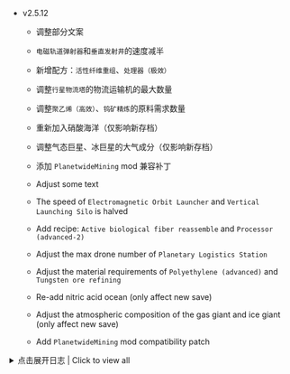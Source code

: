 - v2.5.12
  + 调整部分文案
  + `电磁轨道弹射器`和`垂直发射井`的速度减半
  + 新增配方：`活性纤维重组`、`处理器（极效）`
  + 调整`行星物流塔`的物流运输机的最大数量
  + 调整`聚乙烯（高效）`、`钨矿精炼`的原料需求数量
  + 重新加入硝酸海洋（仅影响新存档）
  + 调整气态巨星、冰巨星的大气成分（仅影响新存档）
  + 添加 `PlanetwideMining` mod 兼容补丁

  + Adjust some text
  + The speed of `Electromagnetic Orbit Launcher` and `Vertical Launching Silo` is halved
  + Add recipe: `Active biological fiber reassemble` and `Processor (advanced-2)`
  + Adjust the max drone number of `Planetary Logistics Station`
  + Adjust the material requirements of `Polyethylene (advanced)` and `Tungsten ore refining`
  + Re-add nitric acid ocean (only affect new save)
  + Adjust the atmospheric composition of the gas giant and ice giant (only affect new save)
  + Add `PlanetwideMining` mod compatibility patch

<details>
  <summary>点击展开日志 | Click to view all </summary>

- v2.5.11
  + 调整`大气采集站`的基础速度
  + 优化建造/拆除`广播式能源塔`时的性能
  + 修复`水电解`配方大气排污效果未生效的问题
  + 调整`偏二甲肼燃料棒`的制造需求
  + 移除`火箭燃料`及其相关配方（仅影响新存档）
  + 在mod冲突时加入红字报错

  + Adjust base speed of `Atmospheric Collect Station`
  + Optimize the performance when building / dismantling `Broadcast energy Tower`
  + Fix the problem that the atmospheric emission effect of the `Water Electrolysis` recipe is not effective
  + Adjust the manufacturing requirements of `Methylamine Fuel Rod`
  + Remove `Rocket Fuel` and its related recipes (only affect new save)
  + Add red text error when mod conflict


- v2.5.10
  + 调整部分文案
  + 调整流速计的最大检测速度
  + 提高了飞行舱的拆除奖励
  + 大气排污效果加入`水电解`配方
  + 调整了TNM的配方
  + 修复了巨型建筑无法触发传送带物品选择界面的问题
  + （更多巨构）修复了多功能集成组件可被手动制造的问题

  + Adjust some text
  + Adjust the maximum speed of the Flow Monitor
  + Increase the dismantling reward of the Flyer
  + Atmospheric Emission effect includes the `Water Electrolysis` recipe
  + Adjust the recipe of TNM
  + Fix the problem that the Mega Buildings cannot trigger the conveyor belt item selection UI
  + (MoreMegaStructures) Fix the problem that the Multi-functional Integrated Component can be manually manufactured


- v2.5.9
  + 调整部分文案
  + 为`大气采集站`添加粒子效果
  + 修复了导致建造`广播式能源塔`时游戏报错的问题
  + 在建有`广播式能源塔`的星球上不再渲染电力范围

  + Adjust some text
  + Add particle effect to `Atmospheric Collect Station`
  + Fix the problem that raise errors when building `Broadcast energy Tower`
  + No longer render the power range on the planet with `Broadcast energy Tower`


- v2.5.8
  + 调整部分图标
  + 调整部分文案
  + 修复已拆除的巨构传送带缓存未及时更新的问题
  + 在`设置-杂项`中添加了一个选项，用于控制是否启用`大气排污`科技效果

  + Adjust some icons
  + Adjust some text
  + Fix the problem of not updating the cache of dismantled mega buildings conveyor belts in time
  + Add an option in the `Settings - Miscellaneous` to control whether to enable the `Atmospheric Emission` technology
    effect


- v2.5.7
  + 修复部分图标缺失的问题

  + Fix the problem of missing icons


- v2.5.6
  + 调整部分图标
  + 调整部分文案
  + 下调部分建筑的建造材料需求
  + 调整部分科技树
  + 调整物流塔的仓储上限和充能功率
  + 新增配方：甘油合成

  + Adjust some icons
  + Adjust some text
  + Downgrade the material requirements of some buildings
  + Adjust the some technologies
  + Adjust the storage capacity and charging power of Logistics Station
  + Add recipe: Glycerol Synthesis


- v2.5.5
  + 调整部分图标
  + 调整物品、配方选择界面的排列顺序
  + （更多巨构）调整`星际组装厂火箭`的制造需求
  + 调整大抽水机的制造时间
  + 调整`垂直发射井`的制造需求

  + Adjust some icons
  + Adjust the arrangement order of items and recipes
  + (MoreMegaStructures) Adjust the requirements of `Interstellar Assembly Plant Rocket`
  + Adjust the manufacturing time of the mega pump
  + Adjust the requirements of `Vertical Launching Silo`


- v2.5.4
  + 调整部分文案
  + 调整`矿物处理厂`的制造需求
  + 调整`矿物处理厂`、`人造恒星`、`裂变能源发电站`的制造时间
  + 调整`氦闪约束器`、`尖端机械组件`的图标
  + 添加`行星协调中心`科技

  + Adjust some text
  + Adjust the requirements of `Mineral Processing Plant`
  + Adjust the manufacturing time of `Mineral processor`, `Artificial Star`, `Fusion Power Station`
  + Adjust the icon of `Helium Flash Restrainer`, `Advanced Mechanical Components`
  + Add `Coordination Center` technology


- v2.5.3
  + 调整部分文案
  + 修复部分流体在储液罐中渲染不正确的问题
  + 为部分科技添加解锁奖励物品（高精度加工技术、星际物流系统、人造恒星、戴森球计划系列科技、巨型建筑系列科技、终极目标系列科技）

  + Adjust some text
  + Fix the problem of incorrect rendering of some fluids in tank
  + Add bonus items for some technologies (High Precision Processing Technology, Interstellar Logistics
    Technology, Artificial Star, Dyson Sphere Project series, Mega Building series, Ultimate Goal series)


- v2.5.2
  + 调整 `LDBTool` mod 缓存文件的生成逻辑，大幅提高mod加载速度（约减少50% MOD加载时间）
  + 提高与 `GalacticScale` mod的兼容性
  + `大气采集站`的建造间距与物流塔不再互相影响
  + `矩阵研究站`研究科技时分拣器可输入`通量矩阵`（不需要`信息矩阵`时）、`空间矩阵`（不需要`引力矩阵`时）和`宇宙矩阵粗坯`
    （不需要`宇宙矩阵`时）
  + 优化部分文案
  + 调整终极科技的哈希需求
  + 屏蔽异常提示（仍无法上传至银河系）

  + Adjust `LDBTool` mod cache file generation logic, greatly improve the mod loading performance (about -50% MOD
    loading time)
  + Improve compatibility with `GalacticScale` mod
  + The construction interval of `Atmospheric Collect Station` and the logistics no longer affect each other
  + Research Station can input `Flux Matrix` (when no `Information Matrix` is required), `Space Matrix` (when
    no `Gravity Matrix` is required) and `Universe Matrix roughcast` (when no `Universe Matrix` is required) when
    researching technology
  + Optimize some text
  + Adjust the hash requirement of the ultimate technologies
  + Block abnormal prompts (still cannot be uploaded to the galaxy)


- v2.5.1
  + 修复了`v2.5.0`版本导致的性能问题

  + Fix the performance problem caused by `v2.5.0` version


- v2.5.0 升格凝想 | Elevational Contemplations
  + 添加 `行星协调中心` ：可为星球添加数种增益效果
  + 添加 `DSPMoreRecipes` mod 兼容补丁
  + 修复了大抽水机的介绍不完整的问题
  + 修复了物质分解设施在断电时不会停止工作的问题
  + 修复了机甲自定义界面物品缺失的问题

  + Add `Coordination Center`: Add a variety of bonuses to the planet
  + Compatible with `DSPMoreRecipes` mod
  + Fix the problem that the introduction of Mega pump is incomplete
  + Fix the problem that the Recycling Factory will not stop working when power off
  + Fix the problem that the item is missing in the custom mecha UI


- v2.4.10
  + 修复了火力发电站燃料需求不正确的问题

  + Fix the problem that the fuel demand of the power plant is incorrect


- v2.4.9
  + 添加 `GalacticScale` mod 部分兼容补丁
  + 修复了`v2.4.6`版本导致的建筑工作时耗电量不正确的问题

  + Add compatibility patch for `GalacticScale` mod
  + Fix the problem that the power consumption of working assemblers since `v2.4.6`


- v2.4.8
  + 添加 `Bottleneck` mod 兼容补丁
  + 添加配置文件，允许设置`大气排污`科技是否出现在科技树中
  + 修复了部分文案问题

  + Compatible with `Bottleneck` mod
  + Add config file, allow to set whether Add `Atmospheric Emission` tech in tech tree
  + Fix a typo


- v2.4.7
  + 修复了未安装巨构MOD时的启动红字问题

  + Fix the problem when starting without MoreMegaStructure mod


- v2.4.6
  + 大幅提高了电解水配方的耗电量
  + 完成与巨构MOD的互相兼容，且加入了部分新配方

  + Hugely improved the power consumption when electrolyze water
  + Completed the compatibility with the MoreMegaStructure MOD and added some new recipes


- v2.4.5
  + 添加了MOD冲突提示与加载提示
  + 小幅提高了MOD兼容性

  + Added conflict tips and loading tips
  + Slightly improved compatibility


- v2.4.4
  + 修复文本错误

  + Fix text error


- v2.4.3
  + 修复了`大气采集站`不受`矿物利用`科技影响的Bug
  + 修复了部分情况下可能在物品选择界面无法选择`氮`的问题
  + 调整了`大气采集站`的基础工作速度与建造间隔
  + 调整了火箭的科技需求

  + Fixed the bug that `Atmospheric Collect Station` is not affected by `Mineral Utilization` technology
  + Fixed the bug that `Nitrogen` may not be selected in the item selection UI in some cases
  + Adjusted the base work speed and build interval of `Atmospheric Collecting Station`.
  + Adjusted the technology requirements of the rocket


- v2.4.2
  + 修复了与`BlueprintTweaks` mod的兼容性问题
  + 确定与`TheyComeFromVoid`、`GalacticScale`不兼容且无法修复，在加载上述mod时不会加载本mod

  + Fixed compatibility with `BlueprintTweaks` mod
  + Explicitly incompatible with `TheyComeFromVoid` and `GalacticScale`, will not load this when loading the above mods


- v2.4.1
  + 修复了二氧化碳还原配方需求错误的问题
  + 移除了戈壁星球的硝酸海洋（仅在新存档生效）
  + 修复了大气采集站可输入空间翘曲器的问题

  + Fixed the problem that the carbon dioxide reduction formula requirement was wrong
  + Removed the nitric acid ocean of Gobi planet (only effective in new archives)
  + Fixed the problem that the atmospheric collect station could input the space warper


- v2.4.0 风起天阑更新 | Windy update
  + 为类地星体添加星球大气类型和采集产出
  + 新建筑：大气采集站
  + 新科技：大气排污
  + 调整了部分配方（影响存档）
  + 新增了部分配方
  + 调整了部分物品的介绍文案
  + 调整了部分物品的热值
  + 调整了煤矿的数量和生成逻辑，现在大多数星球不会生成煤矿（仅在新存档生效）
  + 调整火力发电厂逻辑：除燃料棒以外的燃料需要含氧大气层
  + 修复了火力发电厂不正常的转化率

  + Add atmosphere type and output for terrestrial planets
  + New building: Atmosphere Collector
  + Add atmosphere pollution technology
  + Adjust some recipes (affect save)
  + Add some recipes
  + Adjust some item descriptions
  + Adjust some item heat value
  + Adjust the number and generation logic of coal mines. Most planets will not generate coal mines (only effective in
    new saves)
  + Adjust the logic of the power plant: the fuel other than the fuel rod needs the oxygen atmosphere layer
  + Fix the abnormal conversion rate of the power plant


- v2.3.5
  + 修复了旧版本巨型建筑蓝图加载出错的问题
  + 修复了巨型抽水机工作异常的问题

  + Fixed the problem of loading error of old version of Mega Building blueprint
  + Fixed the problem of abnormal operation of Mega Pump


- v2.3.4
  + 修复了巨型建筑加载出错的问题

  + Fixed the problem of loading Mega Buildings


- v2.3.3
  + 修复了新版本模型冲突的问题
  + 修复了合成器物品详情位置不正确的问题
  + 调整了部分科技的介绍文案
  + 调整了物流塔物品选择界面的位置
  + 添加系列物品：开发者日志01~11

  + Fixed the conflict with the new version model
  + Fixed the problem that the synthesis item details position is incorrect
  + Adjusted the introduction of some technologies
  + Adjusted the position of the logistics item selection UI
  + Added a series of items: Developer Log 01~11


- v2.3.2
  + 调整了混凝土的解锁科技

  + Adjusted the unlock technology of concrete


- v2.3.1
  + 修复了巨型建筑工程学不能被研究站研究的问题
  + 修复了载入v2.2.x存档时初始科技未解锁的问题

  + Fixed the problem that the Mega Building Engineering technology cannot be researched by station
  + Fixed the problem that the initial technology is not unlocked when loading the v2.2.x archive


- v2.3.0
  + 修复了复制未建成建筑时偶尔出现的报错
  + 调整了部分科技树

  + Fixed the error that occasionally occurred when copying the uncompleted building
  + Adjust some techs


- v2.2.9
  + 下调了量子芯片的科技需求
  + 调整了蓄电器和能量枢纽的输出功率与蓄电量
  + 调整了大多数星球的硅矿数量（仅在新存档生效）
  + 提高了母星的可燃冰矿物数量（仅在新存档生效）
  + 修复了蓝图中巨型建筑的增产剂效果无法正确复制的问题
  + 修复了选择传送带时显示高亮颜色不正确的问题

  + Adjusted the technology requirements of quantum chips
  + Adjusted the output power and storage capacity of capacitors and energy hubs
  + Adjusted the amount of silicon ore on most planets (only affects new game)
  + Increase the amount of NGH ore on the birth planet (only affects new game)
  + Fixed the problem that the production multiplier effect of the giant building in the blueprint could not be copied
    correctly
  + Fixed the problem that the highlight color was displayed incorrectly when selecting the conveyor belt


- v2.2.8
  + 修改了部分配方的时间和产出(总产出不变)

  + Changed the time and output of some recipes (No change in total output)


- v2.2.7
  + 修复巨型建筑输出原料的传送带速度达不到上限的问题
  + 修复巨型建筑输出的原料增产点数异常的问题

  + Fix the problem that the belt out from Mega Buildings cannot reach the speed limit
  + Fix the problem that the production point of raw materials output from Mega Buildings is abnormal


- v2.2.6
  + 修复巨型建筑在停止工作时接受的产物消失的Bug
  + 修改巨型建筑的原料传送带优先级为优先输出
  + 允许巨型建筑在停止工作时接受/输出物品

  + Fix the bug causes the items received disappears when Mega Buildings stops working
  + Modify the Mega Building's material conveyor belt priority to output first
  + Allow Mega Buildings to receive / output items when they stop working


- v2.2.5
  + 修复巨型建筑输出的原料增产点数消失的Bug

  + Fix a bug that causes the Mega Buildings raw material output point disappear


- v2.2.4
  + 调整了巨型抽水站的耗电与制作类型
  + 调整了氧的热值为900KJ
  + 允许巨型建筑输出原料

  + Adjust the power consumption and production type of the Mega Pump
  + Adjust the heat value of oxygen to 900KJ
  + Allow Mega Buildings to output raw materials


- v2.2.3
  + 添加巨型抽水站
  + 调整部分建筑的手动制造权限
  + 修复了一部分翻译错误

  + Add Mega Pump
  + Adjust some buildings to allow product manually
  + Fix some translation errors


- v2.2.2
  + 修复了巨型建筑与联机MOD的兼容问题
  + 修改了部分与实际不匹配的物品介绍、科技描述
  + 调整了部分科技的需求

  + Fixed the compatibility issues of the giant building with the online mod.
  + Modified some item descriptions and technology descriptions that do not match the actual ones
  + Adjusted the requirements of some technologies


- v2.2.1
  + 修复了图标选择界面不显示详细信息的Bug
  + 修改了部分与实际不匹配的物品介绍、科技描述

  + Fixed the bug that the icon selection interface does not show detailed information
  + Modified some item descriptions and technology descriptions that do not match the actual ones


- v2.2.0
  + `矿物处理厂`的原料需求调整为4`先进机械组件`，6`钛合金`
  + 添加配方：`石矿精炼`、`煤矿精炼`

  + Mineral processor raw material requirements adjusted to 4 advanced mechanical components, 6 titanium alloys
  + New recipe: `Stone refining` and `Coal refining`


- v2.1.9
  + 适配新版本
  + 调整巨型建筑的堆叠限制为30
  + 通量矩阵、空间矩阵和宇宙矩阵粗坯的配方不再可增产

  + Updated to the new version of DSP
  + Adjusted stack size for Mega Buildings to 30
  + Flux Matrix, Space Matrix and Universe matrix roughcast recipes are no longer allowed to be affected by Extra
    Products effect


- v2.1.8
  + 修复了配送运输机相关科技未及时更新的问题
  + 添加新巨型建筑：巨型粒子对撞机

  + Fixed the issue that the technology related to delivery transporters was not updated in time
  + Add Mega Building: Mega Particle Collider


- v2.1.7
  + 修复了有物质分解设施的存档读取时崩溃的问题（特别感谢ckcz提供的帮助）
  + 取消了物质分解设施返回沙土时的显示提示（防止刷屏）

  + Fixed the problem that archives with Recycling Factory could not be read properly (special thanks to ckcz for the
    help)
  + Cancel the display prompt when the Recycling Factory returns to the sand (to prevent screen flashing)


- v2.1.6
  + 修复了有物质分解设施的存档不能正常读取的问题
  + 修改了物质分解设施返回沙土的频率
  + 修改了煤焦油在储液罐内的渲染颜色

  + Fixed the problem that archives with Recycling Factory could not be read properly
  + Modified the frequency of returning sand from working Recycling Factory
  + Modified the rendering color of coal tar in the tank


- v2.1.5
  + 修复了巨型建筑不能正确粘贴配方的问题
  + 修复了巨型建筑的蓝图不能复制配方的问题
  + 修复了在不同星球上的巨型建筑传送带互相干扰的问题（可能需要重新配置巨型建筑传送带后手动存档）
  + 修改了模组保存时的数据格式（可能需要删除原有的.moddsv存档文件）

  + Fixed the problem that the recipes of Mega Buildings cannot be pasted correctly
  + Fixed the problem that the blueprints of Mega Buildings could not copy the recipes
  + Fixed the problem that the conveyor belts connect to Mega Buildings on different planets interfere with each
    other (may need to rebuild the conveyor belts and save game manually)
  + Modified the data format when saving game (may need to delete the original .moddsv file)


- v2.1.4
  + 修复了储液罐液体颜色渲染不正确的问题（特别感谢kremnev8提供的帮助）
  + 修复了传送带颜色不正确的问题（特别感谢kremnev8提供的帮助）
  + 修改了物品在传送带上的显示效果
  + 稳定矩阵和虚空矩阵更名为通量矩阵和空间矩阵

  + Fixed incorrect rendering of reservoir liquid colors (special thanks to kremnev8 for the help)
  + Fixed incorrect color of conveyor belt (special thanks to kremnev8 for the help)
  + Modified the display of items on the conveyor belt
  + Stable Matrix and Void Matrix renamed to Flux Matrix and Space Matrix


- v2.1.3
  + 修复了有机晶体不会出现在物品选择器的问题
  + 为稳定矩阵和虚空矩阵添加发光效果

  + Fixed issue where organic crystals would not appear in the item selector
  + Added glow effects to stable matrix and void matrix


- v2.1.2
  + 为母星添加了少量可燃冰矿（仅影响新存档）
  + 配方调整：
    + 微型粒子对撞机的原料需求调整为10先进机械组件，20钛合金，20超级磁场环，5量子芯片, 时间调整为10s
    + 卡西米尔晶体的原料需求减半并减少了石墨烯的需求
    + 粒子宽带配方的原料需求减半
    + 位面过滤器配方的卡西米尔晶体需求量由2个调整为1个
    + 奇异物质的配方类型由对撞机调整为制造台
    + 奇异物质的原料需求由2卡西米尔晶体、4重氢调整为1卡西米尔晶体、8重氢
    + 奇异物质（高效）的原料需求由1卡西米尔晶体、1超级磁场环调整为1金刚石、4重氢
    + 石油裂化产物调整为3乙烯、2氯苯、1甘油

  + Added a small amount of NGH ore to the birth planet (only affects new game)
  + Recipe adjustment:
    + Miniature Particle Collider raw material requirements adjusted to 10 advanced mechanical components, 20
      titanium alloys, 20 super-magnetic rings, 5 quantum chips, time adjusted to 10s
    + Halved raw material requirements for Casimir crystals and reduced graphene requirements
    + Halved raw material requirements for Particle Broadband recipe
    + The requirement for Casimir crystals in the Plane Filter recipe has been adjusted from 2 to 1.
    + Recipe type of Strange Matter adjusted from Collider to Fabrication Table
    + Adjusted raw material requirement for Strange Matter from 2 Casimir crystals and 4 Deuterium to 1 Casimir
      crystal and 8 Deuterium
    + Raw material requirement for Strange Matter (advanced) adjusted from 1 Casimir crystal and 1 Super Magnetic
      Ring to 1 Diamond and 4 Deuterium
    + Oil Cracking products adjusted to 3 ethylene, 2 chlorobenzene, 1 glycerin


- v2.1.1
  + 修复部分文本错误且翻译缺失的问题
  + 调整了大部分星球的硅石矿含量（仅影响新存档）

  + Fix the problem that some texts are wrong and translations are missing
  + Adjusted silica ore content of most planets (only affects new game)


- v2.1.0
  + 修复物流运输界面部分建筑、物品位置冲突的问题
  + 添加新配方：氯苯水解：氯苯 + 水 -> 苯酚 + 氢氯酸
  + 调整配方：石油裂化现在产出**1**氯苯(而不是**3**)
  + 调整配方：有机液体离心现在产出1**硫酸**(而不是**硝酸**)
  + 特性：戈壁星球添加硝酸海洋；海洋丛林海洋修改为盐水海洋

  + Fixed the problem of conflicting locations of some buildings and items in the Station UI
  + Added new recipe: chlorobenzene hydrolysis: chlorobenzene + water -> phenol + hydrochloric acid
  + Adjusted recipe: oil cracking now produces **1** chlorobenzene (instead of **3**)
  + Adjusted recipe: organic liquid centrifugation now yields 1 **sulfuric acid** (instead of **nitric acid**)
  + Characteristics: Gobi planet added nitric acid ocean; Ocean Jungle modified to salt water ocean

</details>
